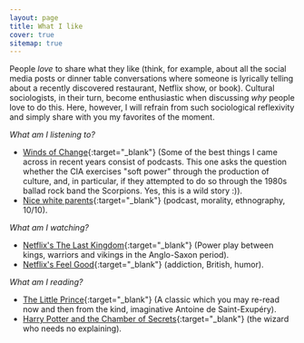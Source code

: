 ```yaml
---
layout: page
title: What I like
cover: true
sitemap: true
---
```


People _love_ to share what they like (think, for example, about all the social media posts or dinner table conversations where someone is lyrically telling about a recently discovered restaurant, Netflix show, or book). Cultural sociologists, in their turn, become enthusiastic when discussing _why_ people love to do this. Here, however, I will refrain from such sociological reflexivity and simply share with you my favorites of the moment.  

_What am I listening to?_
* [Winds of Change](https://www.rollingstone.com/culture/culture-features/wind-of-change-cia-propaganda-cold-war-podcast-1027873/){:target="_blank"} (Some of the best things I came across in recent years consist of podcasts. This one asks the question whether the CIA exercises "soft power" through the production of culture, and, in particular, if they attempted to do so through the 1980s ballad rock band the Scorpions. Yes, this is a wild story :)).
* [Nice white parents](https://www.nytimes.com/2020/07/23/podcasts/nice-white-parents-serial.html){:target="_blank"} (podcast, morality, ethnography, 10/10).

_What am I watching?_
* [Netflix's The Last Kingdom](https://www.rottentomatoes.com/tv/the_last_kingdom){:target="_blank"} (Power play between kings, warriors and vikings in the Anglo-Saxon period).
* [Netflix's Feel Good](https://www.rottentomatoes.com/tv/feel_good/s01){:target="_blank"} (addiction, British, humor).


_What am I reading?_
* [The Little Prince](https://www.goodreads.com/book/show/157993.The_Little_Prince){:target="_blank"} (A classic which you may re-read now and then from the kind, imaginative Antoine de Saint-Exupéry).
* [Harry Potter and the Chamber of Secrets](https://harrypotter.fandom.com/wiki/Harry_Potter_and_the_Chamber_of_Secrets#Chapter_1:_The_Worst_Birthday){:target="_blank"} (the wizard who needs no explaining).
